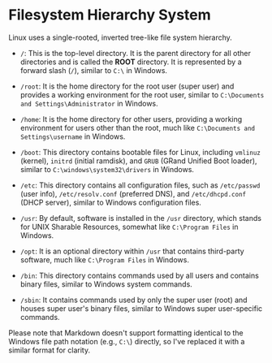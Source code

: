 
# Filesystem Hierarchy System

Linux uses a single-rooted, inverted tree-like file system hierarchy.

- `/`: This is the top-level directory. It is the parent directory for all other directories and is called the **ROOT** directory. It is represented by a forward slash (`/`), similar to `C:\` in Windows.

- `/root`: It is the home directory for the root user (super user) and provides a working environment for the root user, similar to `C:\Documents and Settings\Administrator` in Windows.

- `/home`: It is the home directory for other users, providing a working environment for users other than the root, much like `C:\Documents and Settings\username` in Windows.

- `/boot`: This directory contains bootable files for Linux, including `vmlinuz` (kernel), `initrd` (initial ramdisk), and `GRUB` (GRand Unified Boot loader), similar to `C:\windows\system32\drivers` in Windows.

- `/etc`: This directory contains all configuration files, such as `/etc/passwd` (user info), `/etc/resolv.conf` (preferred DNS), and `/etc/dhcpd.conf` (DHCP server), similar to Windows configuration files.

- `/usr`: By default, software is installed in the `/usr` directory, which stands for UNIX Sharable Resources, somewhat like `C:\Program Files` in Windows.

- `/opt`: It is an optional directory within `/usr` that contains third-party software, much like `C:\Program Files` in Windows.

- `/bin`: This directory contains commands used by all users and contains binary files, similar to Windows system commands.

- `/sbin`: It contains commands used by only the super user (root) and houses super user's binary files, similar to Windows super user-specific commands.

Please note that Markdown doesn't support formatting identical to the Windows file path notation (e.g., `C:\`) directly, so I've replaced it with a similar format for clarity.
